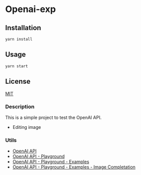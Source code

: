 # Openai-exp
## Installation
```
yarn install
```
## Usage
```
yarn start
```
## License
[MIT](https://choosealicense.com/licenses/mit/)

### Description
This is a simple project to test the OpenAI API.
- Editing image

### Utils 
- [OpenAI API](https://beta.openai.com/docs/introduction)
- [OpenAI API - Playground](https://beta.openai.com/playground)
- [OpenAI API - Playground - Examples](https://beta.openai.com/examples)
- [OpenAI API - Playground - Examples - Image Completation](https://beta.openai.com/examples/default-image-completion)